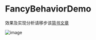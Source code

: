# FancyBehaviorDemo

效果及实现分析请移步该[简书文章](http://www.jianshu.com/p/7f50faa65622)

![image](https://github.com/xieyalong/FancyBehaviorDemo/tree/master/readme/1507403-63c6f206b8be0a49.gif)
